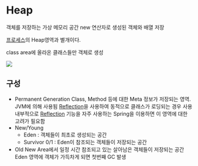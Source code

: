 # Heap
객체를 저장하는 가상 메모리 공간
new 연산자로 생성된 객체와 배열 저장

[프로세스](Process)의 Heap영역과 별개이다.

class area에 올라온 클래스들만 객체로 생성

![](https://i.imgur.com/0JbT8hr.png)

## 구성
- Permanent Generation
   Class, Method 등에 대한 Meta 정보가 저장되는 영역. JVM에 의해 사용됨
   [Reflection](Reflection)을 사용하여 동적으로 클래스가 로딩되는 경우 사용
   내부적으로 [Reflection](Reflection) 기능을 자주 사용하는 Spring을 이용하면 이 영역에 대한 고려가 필요함
- New/Young
	- Eden : 객체들이 최초로 생성되는 공간
	- Survivor 0/1 : Eden이 참조되는 객체들이 저장되는 공간
- Old
   New Area에서 일정 시간 참조되고 있는 살아남은 객체들이 저장되는 공간 Eden 영역에 객체가 가득차게 되면 첫번째 GC 발생
